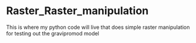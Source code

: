 # Raster_Raster_manipulation
This is where my python code will live that does simple raster manipulation for testing out the gravipromod model

